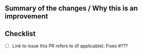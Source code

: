 ## Summary of the changes / Why this is an improvement


## Checklist

 - [ ] Link to issue this PR refers to (if applicable): Fixes #???
